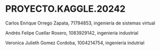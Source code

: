 # PROYECTO.KAGGLE.20242

Carlos Enrique Orrego Zapata, 71794853, ingeniería de sistemas virtual

Andrés Felipe Cuellar Rosero, 1083929142, ingeniería industrial 

Veronica Julieth Gomez Cordoba, 1004214754, ingeniería indutrial
